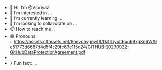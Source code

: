 - 👋 Hi, I’m @Vipriyaz
- 👀 I’m interested in ...
- 🌱 I’m currently learning ...
- 💞️ I’m looking to collaborate on ...
- 📫 How to reach me ...
- 😄 Pronouns: ...https://assets.ctfassets.net/8aevphvgewt8/DaflLjyuIt6un69xg3n6W/9e51773d6687d4d5f4c29fc63c115d24/GITHUB-20230922-GitHubDataProtectionAgreement.pdf
- 
- ⚡ Fun fact: ...

<!---
Vipriyaz/Vipriyaz is a ✨ special ✨ repository because its `README.md` (this file) appears on your GitHub profile.
You can click the Preview link to take a look at your changes.
--->
